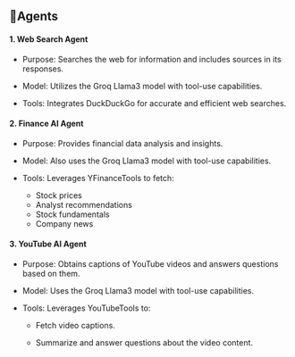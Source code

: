 ## 🤖Agents

#### 1. Web Search Agent

- Purpose: Searches the web for information and includes sources in its responses.

- Model: Utilizes the Groq Llama3 model with tool-use capabilities.

- Tools: Integrates DuckDuckGo for accurate and efficient web searches.

#### 2. Finance AI Agent

- Purpose: Provides financial data analysis and insights.

- Model: Also uses the Groq Llama3 model with tool-use capabilities.

- Tools: Leverages YFinanceTools to fetch:
  - Stock prices
  - Analyst recommendations
  - Stock fundamentals
  - Company news
   
#### 3. YouTube AI Agent

- Purpose: Obtains captions of YouTube videos and answers questions based on them.

- Model: Uses the Groq Llama3 model with tool-use capabilities.

- Tools: Leverages YouTubeTools to:
  - Fetch video captions.

  - Summarize and answer questions about the video content.
